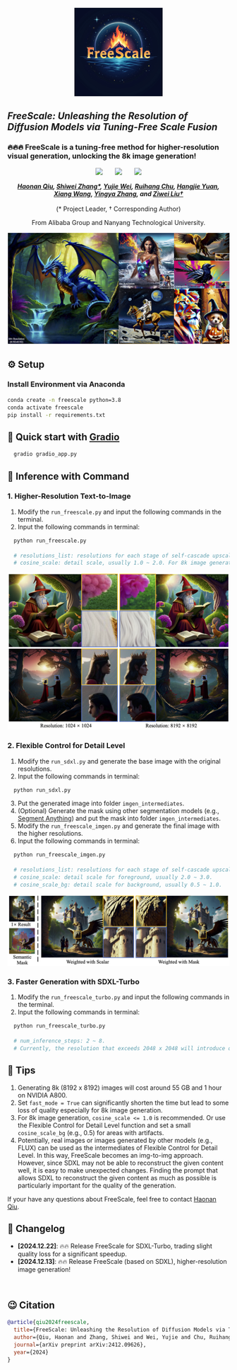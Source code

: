 <p align="center">
    <img src="assets/icon.png" width="200">
</p>

## ___***FreeScale: Unleashing the Resolution of Diffusion Models via Tuning-Free Scale Fusion***___

### 🔥🔥🔥 FreeScale is a tuning-free method for higher-resolution visual generation, unlocking the 8k image generation!

<div align="center">
 <a href='https://arxiv.org/abs/2412.09626'><img src='https://img.shields.io/badge/arXiv-2412.09626-b31b1b.svg'></a> &nbsp;&nbsp;&nbsp;&nbsp;&nbsp;
 <a href='http://haonanqiu.com/projects/FreeScale.html'><img src='https://img.shields.io/badge/Project-Page-Green'></a> &nbsp;&nbsp;&nbsp;&nbsp;&nbsp;
 <a href='https://huggingface.co/spaces/MoonQiu/FreeScale'><img src='https://img.shields.io/badge/%F0%9F%A4%97%20Hugging%20Face-Spaces-blue'></a>


_**[Haonan Qiu](http://haonanqiu.com/), [Shiwei Zhang*](https://scholar.google.com/citations?user=ZO3OQ-8AAAAJ), [Yujie Wei](https://weilllllls.github.io/), [Ruihang Chu](https://ruihangchu.com/), [Hangjie Yuan](https://jacobyuan7.github.io/), 
<br>
[Xiang Wang](https://scholar.google.com/citations?user=cQbXvkcAAAAJ), [Yingya Zhang](https://scholar.google.com/citations?user=16RDSEUAAAAJ), and [Ziwei Liu†](https://liuziwei7.github.io/)**_
<br><br>
(* Project Leader, † Corresponding Author)

From Alibaba Group and Nanyang Technological University.

<img src="assets/fig_teaser.png">
</div>

## ⚙️ Setup

### Install Environment via Anaconda
```bash
conda create -n freescale python=3.8
conda activate freescale
pip install -r requirements.txt
```


## 🤗 Quick start with [Gradio](https://www.gradio.app/guides/quickstart)

```bash
  gradio gradio_app.py
```

## 💫 Inference with Command
### 1. Higher-Resolution Text-to-Image

1) Modify the `run_freescale.py` and input the following commands in the terminal.
2) Input the following commands in terminal:
```bash
  python run_freescale.py

  # resolutions_list: resolutions for each stage of self-cascade upscaling.
  # cosine_scale: detail scale, usually 1.0 ~ 2.0. For 8k image generation, cosine_scale <= 1.0 is recommended.
```
<img src="assets/fig_diff8k.png">

### 2. Flexible Control for Detail Level

1) Modify the `run_sdxl.py` and generate the base image with the original resolutions.
2) Input the following commands in terminal:
```bash
  python run_sdxl.py
```
3) Put the generated image into folder `imgen_intermediates`.
4) (Optional) Generate the mask using other segmentation models (e.g., [Segment Anything](https://huggingface.co/spaces/Xenova/segment-anything-web)) and put the mask into folder `imgen_intermediates`.
5) Modify the `run_freescale_imgen.py` and generate the final image with the higher resolutions.
6) Input the following commands in terminal:
```bash
  python run_freescale_imgen.py

  # resolutions_list: resolutions for each stage of self-cascade upscaling.
  # cosine_scale: detail scale for foreground, usually 2.0 ~ 3.0. 
  # cosine_scale_bg: detail scale for background, usually 0.5 ~ 1.0.
```
<img src="assets/fig_mask.png">

### 3. Faster Generation with SDXL-Turbo

1) Modify the `run_freescale_turbo.py` and input the following commands in the terminal.
2) Input the following commands in terminal:
```bash
  python run_freescale_turbo.py

  # num_inference_steps: 2 ~ 8.
  # Currently, the resolution that exceeds 2048 x 2048 will introduce quality loss in the Turbo mode.
```


## 🧲 Tips
1. Generating 8k (8192 x 8192) images will cost around 55 GB and 1 hour on NVIDIA A800. 
2. Set `fast_mode = True` can significantly shorten the time but lead to some loss of quality especially for 8k image generation.
3. For 8k image generation, `cosine_scale <= 1.0` is recommended. Or use the Flexible Control for Detail Level function and set a small `cosine_scale_bg` (e.g., 0.5) for areas with artifacts. 
4. Potentially, real images or images generated by other models (e.g., FLUX) can be used as the intermediates of Flexible Control for Detail Level. In this way, FreeScale becomes an img-to-img approach. However, since SDXL may not be able to reconstruct the given content well, it is easy to make unexpected changes. Finding the prompt that allows SDXL to reconstruct the given content as much as possible is particularly important for the quality of the generation.

If your have any questions about FreeScale, feel free to contact [Haonan Qiu](http://haonanqiu.com/).


## 📝 Changelog
- __[2024.12.22]__: 🔥🔥 Release FreeScale for SDXL-Turbo, trading slight quality loss for a significant speedup.
- __[2024.12.13]__: 🔥🔥 Release FreeScale (based on SDXL), higher-resolution image generation!
<br>


## 😉 Citation
```bib
@article{qiu2024freescale,
  title={FreeScale: Unleashing the Resolution of Diffusion Models via Tuning-Free Scale Fusion},
  author={Qiu, Haonan and Zhang, Shiwei and Wei, Yujie and Chu, Ruihang and Yuan, Hangjie and Wang, Xiang and Zhang, Yingya and Liu, Ziwei},
  journal={arXiv preprint arXiv:2412.09626},
  year={2024}
}
```